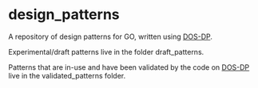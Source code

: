 # design_patterns

A repository of design patterns for GO, written using [DOS-DP](https://github.com/dosumis/dead_simple_owl_design_patterns).

Experimental/draft patterns live in the folder draft_patterns.

Patterns that are in-use and have been validated by the code on [DOS-DP](https://github.com/dosumis/dead_simple_owl_design_patterns) live in  the validated_patterns folder.
